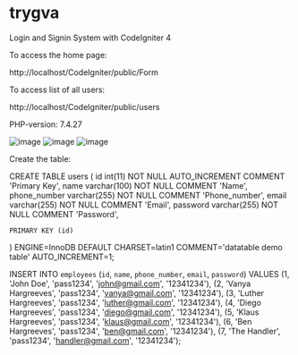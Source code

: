 # trygva
Login and Signin System with CodeIgniter 4

To access the home page:

http://localhost/CodeIgniter/public/Form

To access list of all users:

http://localhost/CodeIgniter/public/users

PHP-version: 7.4.27

![image](https://user-images.githubusercontent.com/43953894/147985281-27018e62-fef6-4842-a6b5-bedfe82a0a78.png)
![image](https://user-images.githubusercontent.com/43953894/147985366-73b642b2-926e-4d57-9719-ca4a35087bbb.png)
![image](https://user-images.githubusercontent.com/43953894/147985386-5b4ea5ac-0352-476e-94c9-92bbcf2a9e15.png)


Create the table:

CREATE TABLE users (
    id int(11) NOT NULL AUTO_INCREMENT COMMENT 'Primary Key',
    name varchar(100) NOT NULL COMMENT 'Name',
    phone_number varchar(255) NOT NULL COMMENT 'Phone_number',
    email varchar(255) NOT NULL COMMENT 'Email',
    password varchar(255) NOT NULL COMMENT 'Password',
    
    PRIMARY KEY (id)
  ) ENGINE=InnoDB DEFAULT CHARSET=latin1 COMMENT='datatable demo table' AUTO_INCREMENT=1;
  
INSERT INTO `employees` (`id`, `name`, `phone_number`, `email`, `password`) VALUES
(1, 'John Doe', 'pass1234', 'john@gmail.com', '12341234'),
(2, 'Vanya Hargreeves', 'pass1234', 'vanya@gmail.com', '12341234'),
(3, 'Luther Hargreeves', 'pass1234', 'luther@gmail.com', '12341234'),
(4, 'Diego Hargreeves', 'pass1234', 'diego@gmail.com', '12341234'),
(5, 'Klaus Hargreeves', 'pass1234', 'klaus@gmail.com', '12341234'),
(6, 'Ben Hargreeves', 'pass1234', 'ben@gmail.com', '12341234'),
(7, 'The Handler', 'pass1234', 'handler@gmail.com', '12341234');
